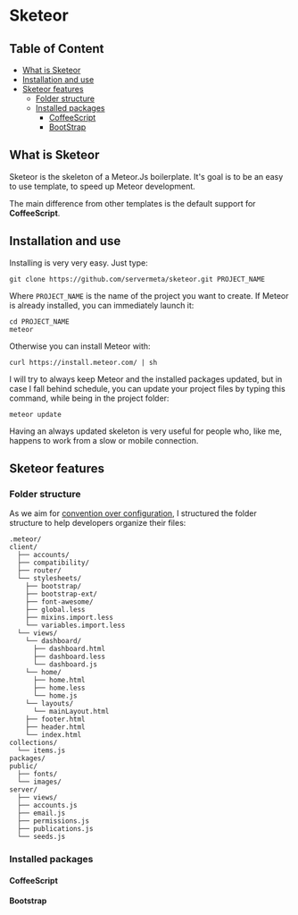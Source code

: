 Sketeor
=======
## Table of Content

- [What is Sketeor](#What-is-Sketeor)
- [Installation and use](#Installation-and-use)
- [Sketeor features](#Sketeor-features)
  - [Folder structure](#Folder-structure)
  - [Installed packages](#Installed-packages)
    - [CoffeeScript](#coffeescript)
    - [BootStrap](#bootstrap)




## What is Sketeor

Sketeor is the skeleton of a Meteor.Js boilerplate. It's goal is to be an easy to use template, to speed up Meteor development.

The main difference from other templates is the default support for **CoffeeScript**.

## Installation and use

Installing is very very easy. Just type:

`git clone https://github.com/servermeta/sketeor.git PROJECT_NAME`

Where `PROJECT_NAME` is the name of the project you want to create. If Meteor is already installed, you can immediately launch it:

```
cd PROJECT_NAME
meteor
```

Otherwise you can install Meteor with:

```
curl https://install.meteor.com/ | sh
```

I will try to always keep Meteor and the installed packages updated, but in case I fall behind schedule, you can update your project files by typing this command, while being in the project folder:

`meteor update`

Having an always updated skeleton is very useful for people who, like me, happens to work from a slow or mobile connection.

## Sketeor features

### Folder structure

As we aim for [convention over configuration](http://en.wikipedia.org/wiki/Convention_over_configuration), I structured the folder structure to help developers organize their files:


```
.meteor/
client/
  ├── accounts/
  ├── compatibility/
  ├── router/
  └── stylesheets/
    ├── bootstrap/
    ├── bootstrap-ext/
    ├── font-awesome/
    ├── global.less
    ├── mixins.import.less
    └── variables.import.less
  └── views/
    └── dashboard/
      ├── dashboard.html
      ├── dashboard.less
      └── dashboard.js
    └── home/
      ├── home.html
      ├── home.less
      └── home.js
    └── layouts/
      └── mainLayout.html
    ├── footer.html
    ├── header.html
    └── index.html
collections/
  └── items.js
packages/
public/
  ├── fonts/
  └── images/
server/
  ├── views/
  ├── accounts.js
  ├── email.js
  ├── permissions.js
  ├── publications.js
  └── seeds.js
```


### Installed packages

#### CoffeeScript

#### Bootstrap

